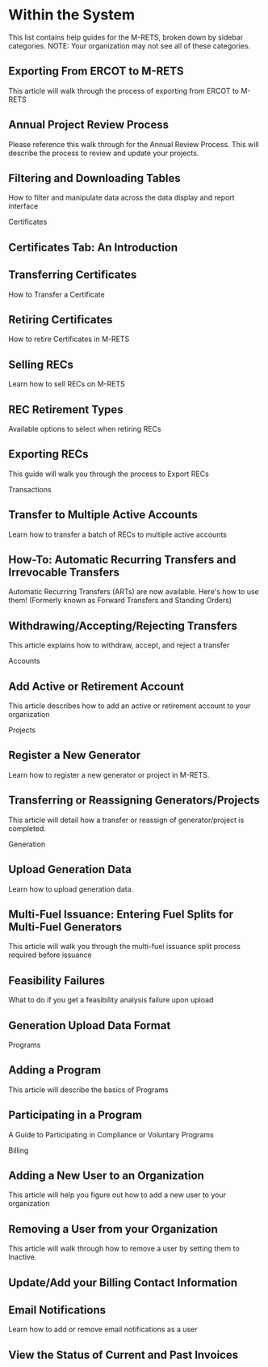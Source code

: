 Within the System
=================
This list contains help guides for the M-RETS, broken down by sidebar categories. NOTE: Your organization may not see all of these categories.

Exporting From ERCOT to M-RETS
------------------------------
This article will walk through the process of exporting from ERCOT to M-RETS

Annual Project Review Process
-----------------------------
Please reference this walk through for the Annual Review Process. This will describe the process to review and update your projects.

Filtering and Downloading Tables
--------------------------------
How to filter and manipulate data across the data display and report interface

Certificates

Certificates Tab: An Introduction
-------------------------

Transferring Certificates
-------------------------
How to Transfer a Certificate

Retiring Certificates
---------------------
How to retire Certificates in M-RETS


Selling RECs
------------
Learn how to sell RECs on M-RETS

REC Retirement Types
--------------------
Available options to select when retiring RECs

Exporting RECs
--------------
This guide will walk you through the process to Export RECs

Transactions

Transfer to Multiple Active Accounts
------------------------------------
Learn how to transfer a batch of RECs to multiple active accounts


How-To: Automatic Recurring Transfers and Irrevocable Transfers
---------------------------------------------------------------
Automatic Recurring Transfers (ARTs) are now available. Here's how to use them! (Formerly known as Forward Transfers and Standing Orders)

Withdrawing/Accepting/Rejecting Transfers
-----------------------------------------
This article explains how to withdraw, accept, and reject a transfer

Accounts

Add Active or Retirement Account
--------------------------------
This article describes how to add an active or retirement account to your organization

Projects

Register a New Generator
------------------------
Learn how to register a new generator or project in M-RETS.


Transferring or Reassigning Generators/Projects
-----------------------------------------------
This article will detail how a transfer or reassign of generator/project is completed.


Generation

Upload Generation Data
----------------------
Learn how to upload generation data.


Multi-Fuel Issuance: Entering Fuel Splits for Multi-Fuel Generators
-------------------------------------------------------------------
This article will walk you through the multi-fuel issuance split process required before issuance

Feasibility Failures
--------------------
What to do if you get a feasibility analysis failure upon upload

Generation Upload Data Format
-----------------------------

Programs

Adding a Program
----------------
This article will describe the basics of Programs


Participating in a Program
--------------------------
A Guide to Participating in Compliance or Voluntary Programs

Billing

Adding a New User to an Organization
------------------------------------
This article will help you figure out how to add a new user to your organization


Removing a User from your Organization
--------------------------------------
This article will walk through how to remove a user by setting them to Inactive.


Update/Add your Billing Contact Information
-------------------------------------------

Email Notifications
-------------------
Learn how to add or remove email notifications as a user

View the Status of Current and Past Invoices
--------------------------------------------
